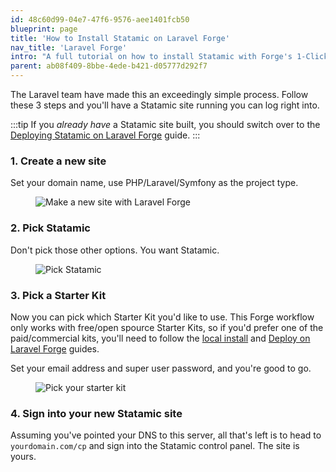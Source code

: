 ```yaml
---
id: 48c60d99-04e7-47f6-9576-aee1401fcb50
blueprint: page
title: 'How to Install Statamic on Laravel Forge'
nav_title: 'Laravel Forge'
intro: "A full tutorial on how to install Statamic with Forge's 1-Click Installer. For this walk-through, we'll assume you have a [Forge](https://forge.laravel.com) account with a server provisioned."
parent: ab08f409-8bbe-4ede-b421-d05777d292f7
---
```


The Laravel team have made this an exceedingly simple process. Follow these 3 steps and you'll have a Statamic site running you can log right into.

:::tip
If you _already have_ a Statamic site built, you should switch over to the [Deploying Statamic on Laravel Forge](/deploying/laravel-forge) guide.
:::


### 1. Create a new site

Set your domain name, use PHP/Laravel/Symfony as the project type.

<figure>
    <img src="/img/installing-forge-new-site.png" alt="Make a new site with Laravel Forge">
</figure>

### 2. Pick Statamic

Don't pick those other options. You want Statamic.

<figure>
    <img src="/img/installing-forge-pick-statamic.png" alt="Pick Statamic">
</figure>

### 3. Pick a Starter Kit

Now you can pick which Starter Kit you'd like to use. This Forge workflow only works with free/open spource Starter Kits, so if you'd prefer one of the paid/commercial kits, you'll need to follow the [local install](installing/laravel-herd) and [Deploy on Laravel Forge](/deploying/laravel-forge) guides.

Set your email address and super user password, and you're good to go.

<figure>
    <img src="/img/installing-pick-kit.png" alt="Pick your starter kit">
</figure>

### 4. Sign into your new Statamic site

Assuming you've pointed your DNS to this server, all that's left is to head to `yourdomain.com/cp` and sign into the Statamic control panel. The site is yours.
